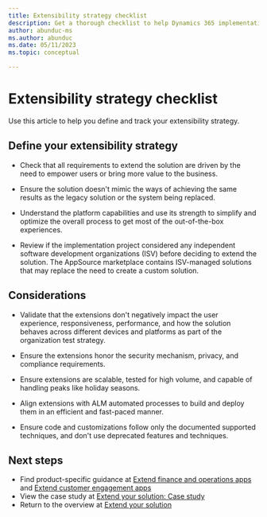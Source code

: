 ```yaml
---
title: Extensibility strategy checklist
description: Get a thorough checklist to help Dynamics 365 implementation teams with their extensibility strategy.
author: abunduc-ms
ms.author: abunduc
ms.date: 05/11/2023
ms.topic: conceptual

---
```


# Extensibility strategy checklist

Use this article to help you define and track your extensibility strategy.

## Define your extensibility strategy

- Check that all requirements to extend the solution are driven by the need to empower users or bring more value to the business.

- Ensure the solution doesn't mimic the ways of achieving the same results as the legacy solution or the system being replaced.

- Understand the platform capabilities and use its strength to simplify and optimize the overall process to get most of the out-of-the-box experiences.

- Review if the implementation project considered any independent software development organizations (ISV) before deciding to extend the solution. The AppSource marketplace contains ISV-managed solutions that may replace the need to create a custom solution.

## Considerations

- Validate that the extensions don't negatively impact the user experience, responsiveness, performance, and how the solution behaves across different devices and platforms as part of the organization test strategy.

- Ensure the extensions honor the security mechanism, privacy, and compliance requirements.

- Ensure extensions are scalable, tested for high volume, and capable of handling peaks like holiday seasons.

- Align extensions with ALM automated processes to build and deploy them in an efficient and fast-paced manner.

- Ensure code and customizations follow only the documented supported techniques, and don't use deprecated features and techniques.

## Next steps

- Find product-specific guidance at [Extend finance and operations apps](extend-your-solution-guidance-product-fo.md) and [Extend customer engagement apps](extend-your-solution-guidance-product-ce.md)  
- View the case study at [Extend your solution: Case study](extend-your-solution-case-study.md)  
- Return to the overview at [Extend your solution](extend-your-solution.md)  
